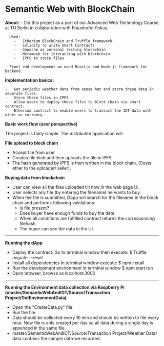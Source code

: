 # Semantic Web with BlockChain



**About:**
	- Did this project as a part of our Advanced Web Technology Course at TU Berlin in collaboration with Fraunhofer Fokus.
	
	- Used:
		-	Etherium BlockChain and Truffle framework.
		- 	Solidity to write Smart Contracts
		- 	Ganache as personal testing blockchain
		-	Metamask for interacting with blockchain.
		-	IPFS to store files 
		
	- Front end development we used Reactjs and Node.js framework for backend.
	
**Implementation basics:**

	-	Get periodic weather data from sense hat and store these data in seperate files.
	-	Store these files in IPFS 
	-	Allow users to deploy these files to block chain via smart contract.
	-	Etherium contract to enable users to transact the IOT data with ether as currency.



**Basic work flow (user perspective)**


The project is fairly simple. The distributed application will:


**File upload to block chain**
- Accept file from user
- Creates file blob and then uploads the file in IPFS
- The hash generated by IPFS is then written in the block chain. (Costs ether to the uploader/ seller). 

**Buying data from blockchain**
- User can view all the files uploaded till now in the web page UI.
- User selects any file (by entering the filename) he wants to buy. 
- When the file is submitted, Dapp will search for the filename in the block chain and performs following validations:
    - Is file present?
    - Does buyer have enough funds to buy the data
    - When all conditions are fulfilled contract returns the corresponding filehash.
    - The buyer can see the data in the UI.
	
	
-----------------------------------------------------------------------------------------------------------------------------------------------------------------------------------


**Running the dApp**
- Deploy the contract: 
    Go to terminal window then execute:
    $ Truffle migrate --reset
- Install all dependencies
    In terminal window execute:
    $ npm install
- Run the development environment
    In terminal window
    $ npm start run
- Open browser, browse as
    localhost:3000

-----------------------------------------------------------------------------------------------------------------------------------------------------------------------------------

**Running the Environment data collection via Raspberry Pi (master/SemanticWebAndIOT/Source/Transaction Project/GetEnvironmentData)**
- Open the "CreateData.py" file.
- Run the file.
- Data should be collected every 10 min and should be written to file every hour. New file is only created per day so all data during a single day is appended in the same file.
- master/SemanticWebAndIOT/Source/Transaction Project/Weather Data/ data contains the sample data we recorded.
